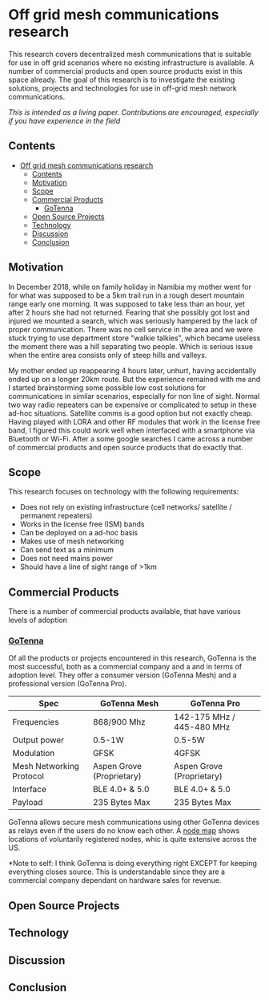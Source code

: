 # Off grid mesh communications research

This research covers decentralized mesh communications that is suitable for use in off grid scenarios where no existing infrastructure is available. A number of commercial products and open source products exist in this space already. The goal of this research is to investigate the existing solutions, projects and technologies for use in off-grid mesh network communications.

*This is intended as a living paper. Contributions are encouraged, especially if you have experience in the field*

## Contents

- [Off grid mesh communications research](#Off-grid-mesh-communications-research)
  - [Contents](#Contents)
  - [Motivation](#Motivation)
  - [Scope](#Scope)
  - [Commercial Products](#Commercial-Products)
    - [GoTenna](#GoTenna)
  - [Open Source Projects](#Open-Source-Projects)
  - [Technology](#Technology)
  - [Discussion](#Discussion)
  - [Conclusion](#Conclusion)

## Motivation

In December 2018, while on family holiday in Namibia my mother went for for what was supposed to be a 5km trail run in a rough desert mountain range early one morning. It was supposed to take less than an hour, yet after 2 hours she had not returned. Fearing that she possibly got lost and injured we mounted a search, which was seriously hampered by the lack of proper communication. There was no cell service in the area and we were stuck trying to use department store "walkie talkies", which became useless the moment there was a hill separating two people. Which is serious issue when the entire area consists only of steep hills and valleys.

My mother ended up reappearing 4 hours later, unhurt, having accidentally ended up on a longer 20km route. But the experience remained with me and I started brainstorming some possible low cost solutions for communications in similar scenarios, especially for non line of sight. Normal two way radio repeaters can be expensive or complicated to setup in these ad-hoc situations. Satellite comms is a good option but not exactly cheap. Having played with LORA and other RF modules that work in the license free band, I figured this could work well when interfaced with a smartphone via Bluetooth or Wi-Fi. After a some google searches I came across a number of commercial products and open source products that do exactly that.

## Scope

This research focuses on technology with the following requirements:

- Does not rely on existing infrastructure (cell networks/ satellite / permanent repeaters)
- Works in the license free (ISM) bands
- Can be deployed on a ad-hoc basis
- Makes use of mesh networking
- Can send text as a minimum
- Does not need mains power
- Should have a line of sight range of >1km

## Commercial Products
There is a number of commercial products available, that have various levels of adoption

### [GoTenna](https://gotenna.com/)
Of all the products or projects encountered in this research, GoTenna is the most successful, both as a commercial company and a and in terms of adoption level. They offer a consumer version (GoTenna Mesh) and a professional version (GoTenna Pro).

| Spec          | GoTenna Mesh  | GoTenna Pro |
| ------------- | ------------- | -----       |
| Frequencies   | 868/900 Mhz   | 142-175 MHz / 445-480 MHz|
| Output power | 0.5-1W | 0.5-5W |
| Modulation | GFSK | 4GFSK |
| Mesh Networking Protocol | Aspen Grove (Proprietary) | Aspen Grove (Proprietary) |
| Interface | BLE 4.0+ & 5.0 | BLE 4.0+ & 5.0 |
| Payload | 235 Bytes Max | 235 Bytes Max |

GoTenna allows secure mesh communications using other GoTenna devices as relays even if the users do no know each other. A [node map](https://imeshyou.gotennamesh.com/) shows locations of voluntarily registered nodes, whic is quite extensive across the US.

*Note to self: I think GoTenna is doing everything right EXCEPT for keeping everything closes source. This is understandable since they are a commercial company dependant on hardware sales for revenue.

## Open Source Projects

## Technology

## Discussion

## Conclusion
